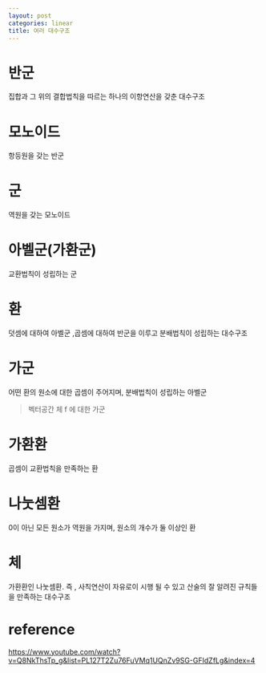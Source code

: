 ```yaml
---
layout: post
categories: linear
title: 여러 대수구조
---
```

# 반군
집합과 그 위의 결합법칙을 따르는 하나의 이항연산을 갖춘 대수구조
# 모노이드
항등원을 갖는 반군
# 군 
역원을 갖는 모노이드
# 아벨군(가환군)
교환법칙이 성립하는 군
# 환
덧셈에 대하여 아벨군 ,곱셈에 대하여 반군을 이루고 분배법칙이 성립하는  대수구조 
# 가군 
어떤 환의 원소에 대한 곱셈이 주어지며, 분배법칙이 성립하는 아벨군
> 벡터공간
체 f 에 대한 가군

# 가환환 
곱셈이 교환법칙을 만족하는 환
# 나눗셈환
0이 아닌 모든 원소가 역원을 가지며, 원소의 개수가 둘 이상인 환
# 체 
가환환인 나눗셈환. 즉 , 사칙연산이 자유로이 시행 될 수 있고 산술의 잘 알려진 규칙들을 만족하는 대수구조
# reference
https://www.youtube.com/watch?v=Q8NkThsTp_g&list=PL127T2Zu76FuVMq1UQnZv9SG-GFIdZfLg&index=4